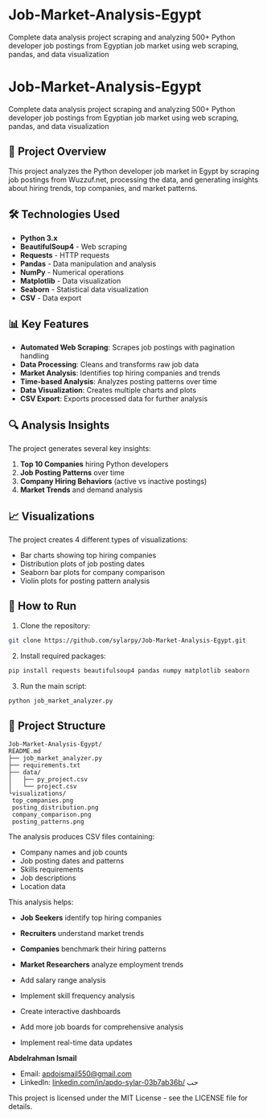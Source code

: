 # Job-Market-Analysis-Egypt
Complete data analysis project scraping and analyzing 500+ Python developer job postings from Egyptian job market using web scraping, pandas, and data visualization
# Job-Market-Analysis-Egypt

Complete data analysis project scraping and analyzing 500+ Python developer job postings from Egyptian job market using web scraping, pandas, and data visualization

## 🎯 Project Overview

This project analyzes the Python developer job market in Egypt by scraping job postings from Wuzzuf.net, processing the data, and generating insights about hiring trends, top companies, and market patterns.

## 🛠 Technologies Used

- **Python 3.x**
- **BeautifulSoup4** - Web scraping
- **Requests** - HTTP requests
- **Pandas** - Data manipulation and analysis
- **NumPy** - Numerical operations
- **Matplotlib** - Data visualization
- **Seaborn** - Statistical data visualization
- **CSV** - Data export

## 📊 Key Features

- **Automated Web Scraping**: Scrapes job postings with pagination handling
- **Data Processing**: Cleans and transforms raw job data
- **Market Analysis**: Identifies top hiring companies and trends
- **Time-based Analysis**: Analyzes posting patterns over time
- **Data Visualization**: Creates multiple charts and plots
- **CSV Export**: Exports processed data for further analysis

## 🔍 Analysis Insights

The project generates several key insights:

1. **Top 10 Companies** hiring Python developers
2. **Job Posting Patterns** over time
3. **Company Hiring Behaviors** (active vs inactive postings)
4. **Market Trends** and demand analysis

## 📈 Visualizations

The project creates 4 different types of visualizations:
- Bar charts showing top hiring companies
- Distribution plots of job posting dates
- Seaborn bar plots for company comparison
- Violin plots for posting pattern analysis

## 🚀 How to Run

1. Clone the repository:
```bash
git clone https://github.com/sylarpy/Job-Market-Analysis-Egypt.git
```

2. Install required packages:
```bash
pip install requests beautifulsoup4 pandas numpy matplotlib seaborn
```

3. Run the main script:
```bash
python job_market_analyzer.py
```

## 📁 Project Structure

```
Job-Market-Analysis-Egypt/
README.md
├── job_market_analyzer.py
├── requirements.txt
├── data/
│   ├── py_project.csv
│   └── project.csv
└visualizations/
 top_companies.png
 posting_distribution.png
 company_comparison.png
 posting_patterns.png
```



The analysis produces CSV files containing:
- Company names and job counts
- Job posting dates and patterns
- Skills requirements
- Job descriptions
- Location data



This analysis helps:
- **Job Seekers** identify top hiring companies
- **Recruiters** understand market trends
- **Companies** benchmark their hiring patterns
- **Market Researchers** analyze employment trends


- Add salary range analysis
- Implement skill frequency analysis
- Create interactive dashboards
- Add more job boards for comprehensive analysis
- Implement real-time data updates



**Abdelrahman Ismail**
- Email: apdoismail550@gmail.com
- LinkedIn: [linkedin.com/in/apdo-sylar-03b7ab36b/](https://www.linkedin.com/in/apdo-sylar-03b7ab36b/)
حب



This project is licensed under the MIT License - see the LICENSE file for details.
